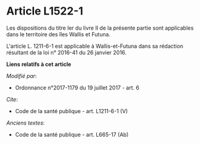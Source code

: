 # Article L1522-1

Les dispositions du titre Ier du livre II de la présente partie sont applicables dans le territoire des îles Wallis et
Futuna. 

L'article L. 1211-6-1 est applicable à Wallis-et-Futuna dans sa rédaction résultant de la loi n° 2016-41 du 26 janvier 2016.

**Liens relatifs à cet article**

_Modifié par_:

  - Ordonnance n°2017-1179 du 19 juillet 2017 - art. 6

_Cite_:

  - Code de la santé publique - art. L1211-6-1 (V)

_Anciens textes_:

  - Code de la santé publique - art. L665-17 (Ab)
